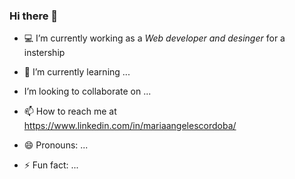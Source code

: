 ### Hi there 👋

- :computer: I’m currently working as a *Web developer and desinger* for a instership
- 🌱 I’m currently learning ...
-   I’m looking to collaborate on ...

- 📫 How to reach me at https://www.linkedin.com/in/mariaangelescordoba/
- 😄 Pronouns: ...
- ⚡ Fun fact: ...

